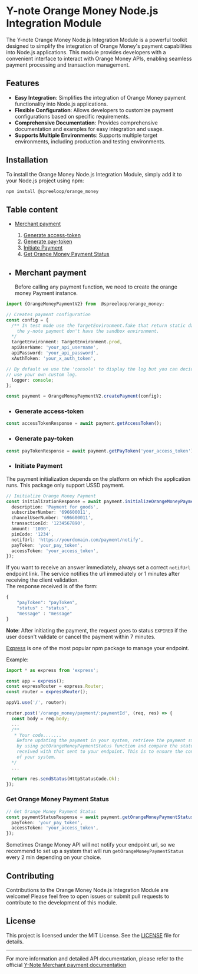 # Y-note Orange Money Node.js Integration Module

The Y-note Orange Money Node.js Integration Module is a powerful toolkit
designed to simplify the integration of Orange Money's payment capabilities
into Node.js applications. This module provides developers with a convenient
interface to interact with Orange Money APIs, enabling seamless payment
processing and transaction management.

## Features

- **Easy Integration**: Simplifies the integration of Orange Money payment
 functionality into Node.js applications.
- **Flexible Configuration**: Allows developers to customize payment
configurations based on specific requirements.
- **Comprehensive Documentation**: Provides comprehensive documentation and
 examples for easy integration and usage.
- **Supports Multiple Environments**: Supports multiple target environments,
 including production and testing environments.

## Installation

To install the Orange Money Node.js Integration Module, simply add it to
your Node.js project using npm:

```bash
npm install @spreeloop/orange_money
```

## Table content

- [Merchant payment](README.md#merchant-payment)
  1. [Generate access-token](README.md#generate-access-token)
  2. [Generate pay-token](README.md#generate-pay-token)
  3. [Initiate Payment](README.md#initiate-payment)
  4. [Get Orange Money Payment Status](README.md#get-orange-money-payment-status)

- ## Merchant payment

  Before calling any payment function, we need to create the orange money
  Payment instance.

```typescript
import {OrangeMoneyPaymentV2} from  @spreeloop/orange_money;

// Creates payment configuration
const config = {
  /** In test mode use the TargetEnvironment.fake that return static data since
    the y-note payment don't have the sandbox environment.
  */
  targetEnvironment: TargetEnvironment.prod,
  apiUserName: 'your_api_username',
  apiPassword: 'your_api_password',
  xAuthToken: 'your_x_auth_token',

// By default we use the 'console' to display the log but you can decide to 
// use your own custom log.
  logger: console;
};

const payment = OrangeMoneyPaymentV2.createPayment(config);
```

- ### Generate access-token

```typescript
const accessTokenResponse = await payment.getAccessToken();
```

- ### Generate pay-token

```typescript
const payTokenResponse = await payment.getPayToken('your_access_token');
```

- ### Initiate Payment

The payment initialization depends on the platform on which the application
runs. This package only support USSD payment.

```typescript
// Initialize Orange Money Payment
const initializationResponse = await payment.initializeOrangeMoneyPayment({
  description: 'Payment for goods',
  subscriberNumber: '696600011',
  channelUserNumber: '696600011',
  transactionId: '1234567890',
  amount: '1000',
  pinCode: '1234',
  notifUrl: 'https://yourdomain.com/payment/notify',
  payToken: 'your_pay_token',
  accessToken: 'your_access_token',
});
```

If you want to receive an answer immediately, always set a correct `notifUrl`
endpoint link. The service notifies the url immediately or 1 minutes after
receiving the client validation.  
The response received is of the form:

```typescript
{
    "payToken": "payToken",
    "status" : "status",
    "message" : "message"
}
```

**Note**: After initiating the payment, the request goes to status
`EXPIRED` if the user doesn't validate or cancel the payment within 7 minutes.

[Express](https://expressjs.com/en/guide/routing.html) is one of the most popular npm
 package to manage your endpoint.

Example:

```typescript
import * as express from 'express';

const app = express();
const expressRouter = express.Router;
const router = expressRouter();

appV1.use('/', router);

router.post('/orange_money/payment/:paymentId', (req, res) => {
  const body = req.body;
  ...
  /** 
   * Your code.......
    Before updating the payment in your system, retrieve the payment status
    by using getOrangeMoneyPaymentStatus function and compare the status 
    received with that sent to your endpoint. This is to ensure the consistency
    of your system.
  */
  ...

  return res.sendStatus(HttpStatusCode.Ok);
});
```

### Get Orange Money Payment Status

```typescript
// Get Orange Money Payment Status
const paymentStatusResponse = await payment.getOrangeMoneyPaymentStatus({
  payToken: 'your_pay_token',
  accessToken: 'your_access_token',
});
```

Sometimes Orange Money API will not notify your endpoint url, so we recommend to
set up a system that will run `getOrangeMoneyPaymentStatus` every 2 min
depending on your choice.

## Contributing

Contributions to the Orange Money Node.js Integration Module are welcome!
 Please feel free to open issues or submit pull requests to contribute to the
  development of this module.

## License

This project is licensed under the MIT License. See the [LICENSE](LICENSE) file
 for details.

---

For more information and detailed API documentation, please refer to the
official [Y-Note Merchant payment documentation](<https://mega.nz/folder/83dCDKSK#LqI2j3Wgt6s9xJjtH5K9lA>)
